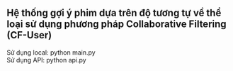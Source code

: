 ## Hệ thống gợi ý phim dựa trên độ tương tự về thể loại sử dụng phương pháp Collaborative Filtering (CF-User)
Sử dụng local: python main.py<br>
Sử dụng API: python api.py<br>